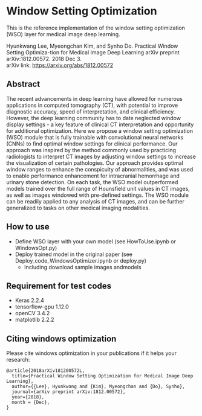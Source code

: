 # Window Setting Optimization
This is the reference implementation of the window setting optimization (WSO) layer for medical image deep learning.

Hyunkwang Lee, Myeongchan Kim, and Synho Do. Practical Window Setting Optimiza-tion for Medical Image Deep Learning arXiv preprint arXiv:1812.00572. 2018 Dec 3. <br/>
arXiv link: https://arxiv.org/abs/1812.00572

## Abstract
The recent advancements in deep learning have allowed for numerous applications in computed tomography (CT), with potential to improve diagnostic accuracy, speed of interpretation, and clinical efficiency. However, the deep learning community has to date neglected window display settings - a key feature of clinical CT interpretation and opportunity for additional optimization. Here we propose a window setting optimization (WSO) module that is fully trainable with convolutional neural networks (CNNs) to find optimal window settings for clinical performance. Our approach was inspired by the method commonly used by practicing radiologists to interpret CT images by adjusting window settings to increase the visualization of certain pathologies. Our approach provides optimal window ranges to enhance the conspicuity of abnormalities, and was used to enable performance enhancement for intracranial hemorrhage and urinary stone detection. On each task, the WSO model outperformed models trained over the full range of Hounsfield unit values in CT images, as well as images windowed with pre-defined settings. The WSO module can be readily applied to any analysis of CT images, and can be further generalized to tasks on other medical imaging modalities.

## How to use
- Define WSO layer with your own model (see HowToUse.ipynb or WindowsOpt.py)
- Deploy trained model in the original paper (see Deploy_code_WindowsOptimizer.ipynb or deploy.py)
  - Including download sample images andmodels
  
## Requirement for test codes
- Keras                 2.2.4  
- tensorflow-gpu        1.12.0  
- openCV                3.4.2   
- matplotlib            2.2.2 


## Citing windows optimization
Please cite windows optimization in your publications if it helps your research:

```
@article{2018arXiv181200572L,
  title={Practical Window Setting Optimization for Medical Image Deep Learning},
  author={{Lee}, Hyunkwang and {Kim}, Myeongchan and {Do}, Synho},
  journal={arXiv preprint arXiv:1812.00572},
  year={2018},
  month = {Dec},
}
```
